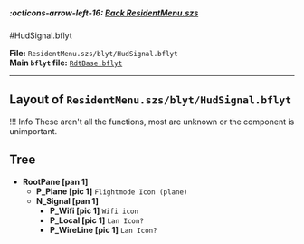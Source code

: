 ##### :octicons-arrow-left-16: [Back ResidentMenu.szs](../index.md)

#HudSignal.bflyt

**File:** `ResidentMenu.szs/blyt/HudSignal.bflyt`<br>
**Main `bflyt` file:** [`RdtBase.bflyt`](../RdtBase.bflyt.md)

---

## Layout of `ResidentMenu.szs/blyt/HudSignal.bflyt`

<!-- prettier-ignore -->
!!! Info
    These aren't all the functions, most are unknown or the component is unimportant.
	
## Tree

-	**RootPane [pan 1]**
	-	**P_Plane [pic 1]** `Flightmode Icon (plane)`
	-	**N_Signal [pan 1]**
		-	**P_Wifi [pic 1]** `Wifi icon`
		-	**P_Local [pic 1]** `Lan Icon?`
		-	**P_WireLine [pic 1]** `Lan Icon?`